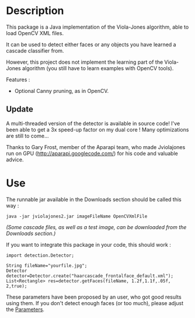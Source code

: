 # Description #
This package is a Java implementation of the Viola-Jones algorithm, able to load OpenCV XML files.

It can be used to detect either faces or any objects you have learned a cascade classifier from.

However, this project does not implement the learning part of the Viola-Jones algorithm (you still have to learn examples with OpenCV tools).

Features :
- Optional Canny pruning, as in OpenCV.

## Update ##
A multi-threaded version of the detector is available in source code! I've been able to get a 3x speed-up factor on my dual core ! Many optimizations are still to come...

Thanks to Gary Frost, member of the Aparapi team, who made Jviolajones run on GPU (http://aparapi.googlecode.com/) for his code and valuable advice.

# Use #
The runnable jar available in the Downloads section should be called this way :
```
java -jar jviolajones2.jar imageFileName OpenCVXmlFile
```
_(Some cascade files, as well as a test image, can be downloaded from the Downloads section.)_

If you want to integrate this package in your code, this should work :
```
import detection.Detector;

String fileName="yourfile.jpg";
Detector detector=Detector.create("haarcascade_frontalface_default.xml");
List<Rectangle> res=detector.getFaces(fileName, 1.2f,1.1f,.05f, 2,true);
```
These parameters have been proposed by an user, who got good results using them.
If you don't detect enough faces (or too much), please adjust the [Parameters](Parameters.md).